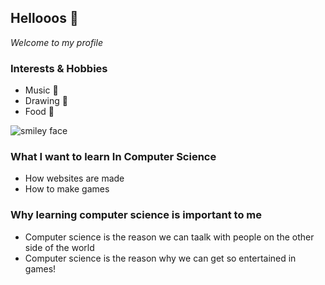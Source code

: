 ## Hellooos 👋
*Welcome to my profile*

### Interests & Hobbies
- Music 🎻
- Drawing 🎨
- Food 🍦

![smiley face](https://images.app.goo.gl/HMmBszQ8aEFSPCzz5)

### What I want to learn In Computer Science
- How websites are made
- How to make games

### Why learning computer science is important to me
- Computer science is the reason we can taalk with people on the other side of the world
- Computer science is the reason why we can get so entertained in games!

<!--
**rinyvom/rinyvom** is a ✨ _special_ ✨ repository because its `README.md` (this file) appears on your GitHub profile.

Here are some ideas to get you started:

- 🔭 I’m currently working on ...
- 🌱 I’m currently learning ...
- 👯 I’m looking to collaborate on ...
- 🤔 I’m looking for help with ...
- 💬 Ask me about ...
- 📫 How to reach me: ...
- 😄 Pronouns: ...
- ⚡ Fun fact: ...
-->
